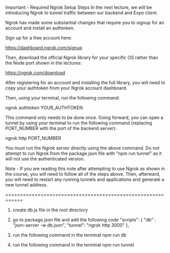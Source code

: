 Important - Required Ngrok Setup Steps
In the next lecture, we will be introducing Ngrok to tunnel traffic between our backend and Expo client.

Ngrok has made some substantial changes that require you to signup for an account and install an authtoken.

Sign up for a free account here:

https://dashboard.ngrok.com/signup

Then, download the official Ngrok library for your specific OS rather than the Node port shown in the lectures:

https://ngrok.com/download


After registering for an account and installing the full library, you will need to copy your authtoken from your Ngrok account dashboard.


Then, using your terminal, run the following command:

ngrok authtoken YOUR_AUTHTOKEN

This command only needs to be done once. Going forward, you can open a tunnel by using your terminal to run the following command (replacing PORT_NUMBER with the port of the backend server):

ngrok http PORT_NUMBER

You must run the Ngrok server directly using the above command. Do not attempt to run Ngrok from the package.json file with "npm run tunnel" as it will not use the authenticated version.

Note - If you are reading this note after attempting to use Ngrok as shown in the course, you will need to follow all of the steps above. Then, afterward, you will need to restart any running tunnels and applications and generate a new tunnel address.



============================================================
1. create db.js file in the root directory
2. go to package.json file and add the following code
 "scripts": {
    "db" : "json-server -w db.json",
    "tunnel": "ngrok http 3000"
  },

3. run the following command in the terminal
npm run db

4. run the following command in the terminal
npm run tunnel